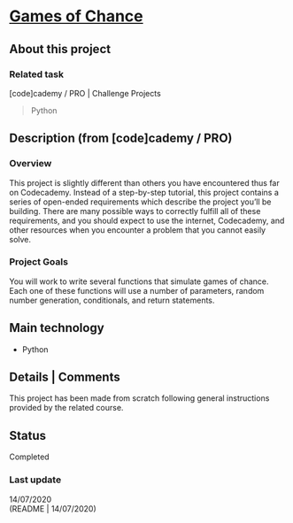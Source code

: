 # [Games of Chance](https://www.codecademy.com/practice/projects/games-of-chance)

## About this project

### Related task
[code]cademy / PRO | Challenge Projects
> Python

## Description (from [code]cademy / PRO)
### Overview

This project is slightly different than others you have encountered thus far on Codecademy. Instead of a step-by-step tutorial, this project contains a series of open-ended requirements which describe the project you’ll be building. There are many possible ways to correctly fulfill all of these requirements, and you should expect to use the internet, Codecademy, and other resources when you encounter a problem that you cannot easily solve.

### Project Goals

You will work to write several functions that simulate games of chance. Each one of these functions will use a number of parameters, random number generation, conditionals, and return statements.

## Main technology
- Python

## Details | Comments
This project has been made from scratch following general instructions provided by the related course.

## Status
Completed

### Last update
14/07/2020  
(README | 14/07/2020)
